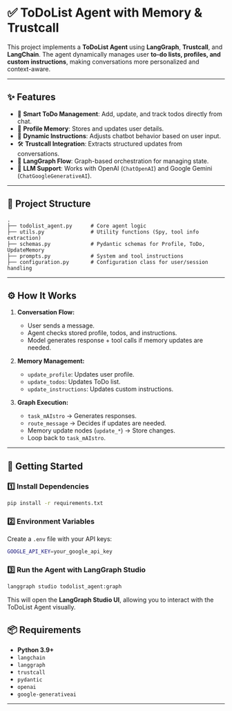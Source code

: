 # ✅ ToDoList Agent with Memory & Trustcall

This project implements a **ToDoList Agent** using **LangGraph**, **Trustcall**, and **LangChain**. The agent dynamically manages user **to-do lists, profiles, and custom instructions**, making conversations more personalized and context-aware.

---

## ✨ Features

* 📝 **Smart ToDo Management**: Add, update, and track todos directly from chat.
* 📌 **Profile Memory**: Stores and updates user details.
* 🔄 **Dynamic Instructions**: Adjusts chatbot behavior based on user input.
* 🛠 **Trustcall Integration**: Extracts structured updates from conversations.
* 🧩 **LangGraph Flow**: Graph-based orchestration for managing state.
* 🤖 **LLM Support**: Works with OpenAI (`ChatOpenAI`) and Google Gemini (`ChatGoogleGenerativeAI`).

---

## 📂 Project Structure

```
.
├── todolist_agent.py      # Core agent logic
├── utils.py               # Utility functions (Spy, tool info extraction)
├── schemas.py             # Pydantic schemas for Profile, ToDo, UpdateMemory
├── prompts.py             # System and tool instructions
├── configuration.py       # Configuration class for user/session handling
```

---

## ⚙️ How It Works

1. **Conversation Flow:**

   * User sends a message.
   * Agent checks stored profile, todos, and instructions.
   * Model generates response + tool calls if memory updates are needed.

2. **Memory Management:**

   * `update_profile`: Updates user profile.
   * `update_todos`: Updates ToDo list.
   * `update_instructions`: Updates custom instructions.

3. **Graph Execution:**

   * `task_mAIstro` → Generates responses.
   * `route_message` → Decides if updates are needed.
   * Memory update nodes (`update_*`) → Store changes.
   * Loop back to `task_mAIstro`.

---

## 🚀 Getting Started

### 1️⃣ Install Dependencies

```bash
pip install -r requirements.txt
```

### 2️⃣ Environment Variables

Create a `.env` file with your API keys:

```bash
GOOGLE_API_KEY=your_google_api_key
```

### 3️⃣ Run the Agent with LangGraph Studio

```bash
langgraph studio todolist_agent:graph
```

This will open the **LangGraph Studio UI**, allowing you to interact with the ToDoList Agent visually.

## 📦 Requirements

* **Python 3.9+**
* `langchain`
* `langgraph`
* `trustcall`
* `pydantic`
* `openai`
* `google-generativeai`

---


